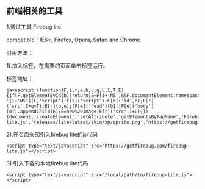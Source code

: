 ## 前端相关的工具

1.调试工具 Firebug lite

compatible：IE6+, Firefox, Opera, Safari and Chrome

引用方法：

1).加入标签，在需要的页面单击标签运行。

标签地址：
	
	javascript:(function(F,i,r,e,b,u,g,L,I,T,E){if(F.getElementById(b))return;E=F[i+'NS']&&F.documentElement.namespaceURI;E=E?F[i+'NS'](E,'script'):F[i]('script');E[r]('id',b);E[r]('src',I+g+T);E[r](b,u);(F[e]('head')[0]||F[e]('body')[0]).appendChild(E);E=new%20Image;E[r]('src',I+L);})(document,'createElement','setAttribute','getElementsByTagName','FirebugLite','4','firebug-lite.js','releases/lite/latest/skin/xp/sprite.png','https://getfirebug.com/','#startOpened');

2).在页面头部引入firebug lite的js代码

	<script type="text/javascript" src="https://getfirebug.com/firebug-lite.js"></script>

3).引入下载的本地firebug lite代码

	<script type="text/javascript" src="/local/path/to/firebug-lite.js"></script>